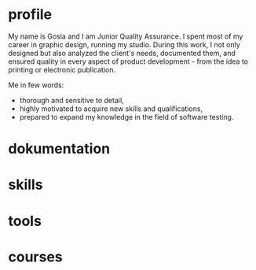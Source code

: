 # profile
My name is Gosia and I am Junior Quality Assurance. 
I spent most of my career in graphic design, running my studio. During this work, I not only designed but also analyzed the client's needs, documented them, and ensured quality in every aspect of product development - from the idea to printing or electronic publication. 

Me in few words:
   -  thorough and sensitive to detail,
   -  highly motivated to acquire new skills and qualifications,     
   -  prepared to expand my knowledge in the field of software testing.
   
   # dokumentation
   # skills
   # tools
   # courses
